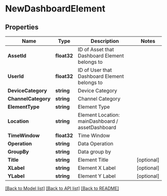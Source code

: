 # NewDashboardElement

## Properties

Name | Type | Description | Notes
------------ | ------------- | ------------- | -------------
**AssetId** | **float32** | ID of Asset that Dashboard Element belongs to | 
**UserId** | **float32** | ID of User that Dashboard Element belongs to | 
**DeviceCategory** | **string** | Device Category | 
**ChannelCategory** | **string** | Channel Category | 
**ElementType** | **string** | Element Type | 
**Location** | **string** | Element Location: mainDashboard / assetDashboard | 
**TimeWindow** | **float32** | Time Window | 
**Operation** | **string** | Data Operation | 
**GroupBy** | **string** | Data group by | 
**Title** | **string** | Element Title | [optional] 
**XLabel** | **string** | Element X Label | [optional] 
**YLabel** | **string** | Element Y Label | [optional] 

[[Back to Model list]](../README.md#documentation-for-models) [[Back to API list]](../README.md#documentation-for-api-endpoints) [[Back to README]](../README.md)


